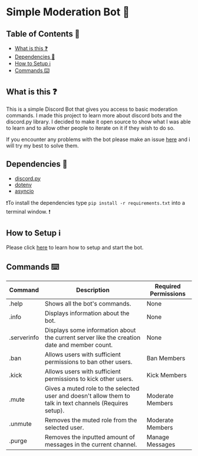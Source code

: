 # **Simple Moderation Bot** 🤖

## Table of Contents 📝
- [What is this ❓](#what-is-this-question)
- [Dependencies 📃](#dependencies-page_with_curl)
- [How to Setup ℹ️](#how-to-setup-information_source)
- [Commands ⌨️](#commands-keyboard)

##  What is this :question:

This is a simple Discord Bot that gives you access to basic moderation commands. I made this project to learn more about discord bots and the discord.py library. I decided to make it open source to show what I was able to learn and to allow other people to iterate on it if they wish to do so.

If you encounter any problems with the bot please make an issue [here](https://github.com/JugieNoob/Simple-Discord-Mod-Bot/issues) and i will try my best to solve them.

## Dependencies :page_with_curl:
- [discord.py](https://discordpy.readthedocs.io/en/stable/)
- [dotenv](https://pypi.org/project/python-dotenv/)
- [asyncio](https://pypi.org/project/asyncio)

❗To install the dependencies type ``pip install -r requirements.txt`` into a terminal window. ❗

## How to Setup :information_source:

Please click [here](https://github.com/JugieNoob/Simple-Discord-Mod-Bot/blob/main/Setup.md) to learn how to setup and start the bot.


## Commands :keyboard:

Command|Description|Required Permissions
-|-|-
.help | Shows all the bot's commands. | None
.info | Displays information about the bot. | None
.serverinfo| Displays some information about the current server like the creation date and member count. | None
.ban | Allows users with sufficient permissions to ban other users. | Ban Members
.kick | Allows users with sufficient permissions to kick other users. | Kick Members
.mute | Gives a muted role to the selected user and doesn't allow them to talk in text channels (Requires setup). | Moderate Members
.unmute | Removes the muted role from the selected user. | Moderate Members
.purge | Removes the inputted amount of messages in the current channel. | Manage Messages
